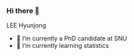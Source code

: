 ### Hi there 👋

<!--
**LeeHyunJong/LeeHyunJong** is a ✨ _special_ ✨ repository because its `README.md` (this file) appears on your GitHub profile.

Here are some ideas to get you started:
-->

LEE Hyunjong

- 🔭 I’m currently a PhD candidate at SNU
- 🌱 I’m currently learning statistics
<!--
- 👯 I’m looking to collaborate on ...
- 🤔 I’m looking for help with ...
- 💬 Ask me about ...
- 📫 How to reach me: hyunjong526@snu.ac.kr
- 😄 Pronouns: ...
- ⚡ Fun fact: ...
-->
